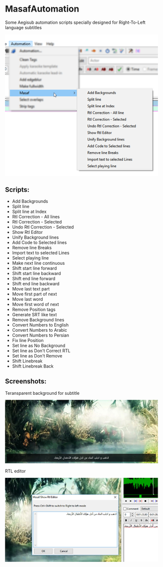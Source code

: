 # MasafAutomation

Some Aegisub automation scripts specially designed for Right-To-Left language subtitles

![Masaf Automation](img/MasafAutomation.png)

## Scripts:

- Add Backgrounds
- Split line
- Split line at Index
- Rtl Correction - All lines
- Rtl Correction - Selected
- Undo Rtl Correction - Selected
- Show Rtl Editor
- Unify Background lines
- Add Code to Selected lines
- Remove line Breaks
- Import text to selected Lines
- Select playing line
- Make next line continuous
- Shift start line forward
- Shift start line backward
- Shift end line forward
- Shift end line backward
- Move last text part
- Move first part of next
- Move last word
- Move first word of next
- Remove Position tags
- Generate SRT like text
- Remove Background lines
- Convert Numbers to English
- Convert Numbers to Arabic
- Convert Numbers to Persian
- Fix line Position
- Set line as No Background
- Set line as Don't Correct RTL
- Set line as Don't Remove
- Shift Linebreak
- Shift Linebreak Back

## Screenshots:

Teransparent background for subtitle

![Add Background](img/AddBackground.jpg)

RTL editor

![Rtl Editor](img/RtlEditor.jpg)
